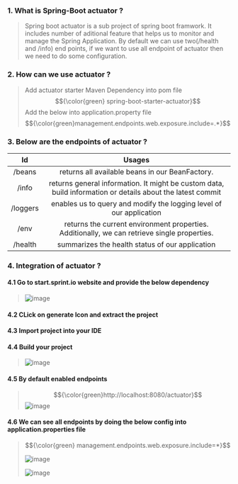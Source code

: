 ### 1. What is Spring-Boot actuator ?
>Spring boot actuator is a sub project of spring boot framwork. 
>It includes number of aditional feature that helps us to monitor and manage the Spring Application.
>By default we can use two(/health and /info) end points, if we want to use all endpoint of actuator then we need to do some configuration.

### 2. How can we use actuator ?
> Add actuator starter Maven Dependency into pom file
> $${\color{green} spring-boot-starter-actuator}$$
> Add the below into application.property file
> $${\color{green}management.endpoints.web.exposure.include=.*}$$
### 3. Below are the endpoints of actuator ?
| 	Id	 | 	Usages	 | 	
| 	:-----:	 | 	:-----:	 | 
| 	/beans 	| 	returns all available beans in our BeanFactory. 	|  
| 	/info 	| 	returns general information. It might be custom data, build information or details about the latest commit	| 	 
| 	/loggers | 	enables us to query and modify the logging level of our application	| 	
| 	/env 	| 	returns the current environment properties. Additionally, we can retrieve single properties.	| 
| 	/health	| 	summarizes the health status of our application	| 	 

### 4. Integration of actuator ?
#### 4.1 Go to start.sprint.io website and provide the below dependency 
>![image](https://github.com/user-attachments/assets/4df7b965-b7b1-4678-92b0-5e5fd621ed88)
#### 4.2 CLick on generate Icon and extract the project
#### 4.3 Import project into your IDE
#### 4.4 Build your project
> ![image](https://github.com/user-attachments/assets/2c464142-86d0-4a97-8dd3-85ea5087f75e)
#### 4.5 By default enabled endpoints
>  $${\color{green}http://localhost:8080/actuator}$$
> ![image](https://github.com/user-attachments/assets/e725f802-ddc8-4c8d-9878-7362dfd2aa1e)
#### 4.6 We can see all endpoints by doing the below config into application.properties file
>$${\color{green} management.endpoints.web.exposure.include=*}$$
>
>![image](https://github.com/user-attachments/assets/cd0aec18-6f16-4646-a4b2-12408495840a)
>
>![image](https://github.com/user-attachments/assets/d6806414-f439-4072-9a82-09dac3d6c813)







   
 
